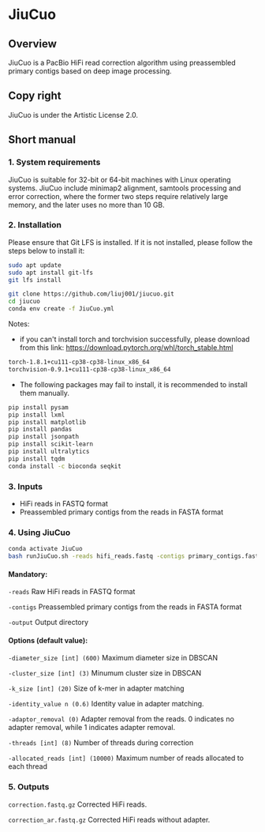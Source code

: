# JiuCuo

## Overview

JiuCuo is a PacBio HiFi read correction algorithm using preassembled primary contigs based on deep image processing.

## Copy right

JiuCuo is under the Artistic License 2.0.

## Short manual

### 1. System requirements

JiuCuo is suitable for 32-bit or 64-bit machines with Linux operating systems. JiuCuo include minimap2 alignment, samtools processing and error correction, where the former two steps require relatively large memory, and the later uses no more than 10 GB.

### 2. Installation
Please ensure that Git LFS is installed. If it is not installed, please follow the steps below to install it:
```sh
sudo apt update
sudo apt install git-lfs
git lfs install
```
```sh
git clone https://github.com/liuj001/jiucuo.git
cd jiucuo
conda env create -f JiuCuo.yml
```
Notes:
- if you can't install torch and torchvision successfully, please download from this link: https://download.pytorch.org/whl/torch_stable.html
```sh
torch-1.8.1+cu111-cp38-cp38-linux_x86_64
torchvision-0.9.1+cu111-cp38-cp38-linux_x86_64
```
- The following packages may fail to install, it is recommended to install them manually.
```sh
pip install pysam
pip install lxml
pip install matplotlib
pip install pandas
pip install jsonpath
pip install scikit-learn
pip install ultralytics
pip install tqdm
conda install -c bioconda seqkit
```
### 3. Inputs
- HiFi reads in FASTQ format
- Preassembled primary contigs from the reads in FASTA format

### 4. Using JiuCuo
```sh
conda activate JiuCuo
bash runJiuCuo.sh -reads hifi_reads.fastq -contigs primary_contigs.fasta -output directory [-options | -options]
```
#### Mandatory:
`-reads`
  Raw HiFi reads in FASTQ format

`-contigs`
  Preassembled primary contigs from the reads in FASTA format

`-output`
  Output directory

#### Options (default value):
`-diameter_size [int] (600)`
  Maximum diameter size in DBSCAN

`-cluster_size [int] (3)`
  Minumum cluster size in DBSCAN

`-k_size [int] (20)`
  Size of k-mer in adapter matching

`-identity_value n (0.6)`
  Identity value in adapter matching.

`-adaptor_removal (0)`
  Adapter removal from the reads. 0 indicates no adapter removal, while 1 indicates adapter removal.

`-threads [int] (8)`
  Number of threads during correction

`-allocated_reads [int] (10000)`
  Maximum number of reads allocated to each thread


### 5. Outputs
`correction.fastq.gz`
 Corrected HiFi reads.

`correction_ar.fastq.gz`
 Corrected HiFi reads without adapter.

